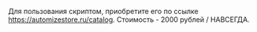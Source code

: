Для пользования скриптом, приобретите его по ссылке https://automizestore.ru/catalog. Стоимость - 2000 рублей / НАВСЕГДА.
